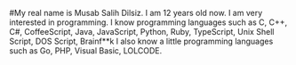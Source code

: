 #My real name is Musab Salih Dilsiz.
I am 12 years old now.
I am very interested in programming.
I know programming languages such as C, C++, C#, CoffeeScript, Java, JavaScript, Python, Ruby, TypeScript, Unix Shell Script, DOS Script, Brainf**k
I also know a little programming languages such as Go, PHP, Visual Basic, LOLCODE.
